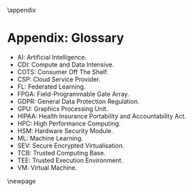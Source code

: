 \appendix

# Appendix: Glossary

- AI: Artificial Intelligence.
- CDI: Compute and Data Intensive.
- COTS: Consumer Off The Shelf.
- CSP: Cloud Service Provider.
- FL: Federated Learning.
- FPGA: Field-Programmable Gate Array.
- GDPR: General Data Protection Regulation.
- GPU: Graphics Processing Unit.
- HIPAA: Health Insurance Portability and Accountability Act.
- HPC: High Performance Computing.
- HSM: Hardware Security Module.
- ML: Machine Learning.
- SEV: Secure Encrypted Virtualisation.
- TCB: Trusted Computing Base.
- TEE: Trusted Execution Environment.
- VM: Virtual Machine.

\newpage